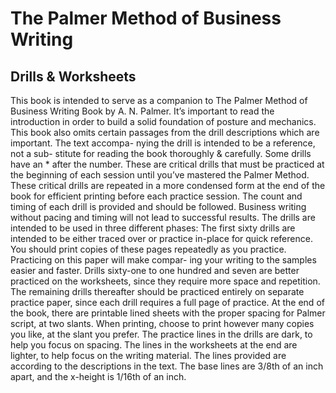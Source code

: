 # The Palmer Method of Business Writing
## Drills & Worksheets

This book is intended to serve as a companion to The Palmer Method of Business Writing Book by A. N. Palmer. It’s important to read the introduction in order to build a solid foundation of posture and mechanics.
This book also omits certain passages from the drill descriptions which are important. The text accompa- nying the drill is intended to be a reference, not a sub- stitute for reading the book thoroughly & carefully.
Some drills have an * after the number. These are critical drills that must be practiced at the beginning of each session until you’ve mastered the Palmer Method. These critical drills are repeated in a more condensed form at the end of the book for efficient printing before each practice session.
The count and timing of each drill is provided and should be followed. Business writing without pacing and timing will not lead to successful results.
The drills are intended to be used in three different phases:
The first sixty drills are intended to be either traced over or practice in-place for quick reference. You should print copies of these pages repeatedly as you practice. Practicing on this paper will make compar- ing your writing to the samples easier and faster.
Drills sixty-one to one hundred and seven are better practiced on the worksheets, since they require more space and repetition.
The remaining drills thereafter should be practiced entirely on separate practice paper, since each drill requires a full page of practice.
At the end of the book, there are printable lined sheets with the proper spacing for Palmer script, at two slants. When printing, choose to print however many copies you like, at the slant you prefer.
The practice lines in the drills are dark, to help you focus on spacing. The lines in the worksheets at the end are lighter, to help focus on the writing material.
The lines provided are according to the descriptions in the text. The base lines are 3/8th of an inch apart, and the x-height is 1/16th of an inch.

